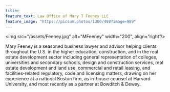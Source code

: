 ```yaml
---
title: 
feature_text: Law Office of Mary T Feeney LLC
feature_image: "https://picsum.photos/1300/400?image=989"
---
```


<img src="/assets/Feeney.jpg" alt="MFeeney" width="200", align=”right”/>


Mary Feeney is a seasoned business lawyer and advisor helping clients throughout the U.S. in the higher education, construction, and in the real estate development sector including general representation of colleges, universities and secondary schools, design and construction services, real estate development and land use, commercial and retail leasing, and facilities-related regulatory, code and licensing matters, drawing on her experience at a national Boston firm, as in-house counsel at Harvard University, and most recently as a partner at Bowditch & Dewey.
